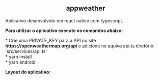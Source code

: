 <h2 align="center">
  appweather
</h2>
<p align="left">
<a>Aplicativo desenvolvido em react native com typescript.</a></br>
 
 
 **<a>Para utilizar o aplicativo execute os comandos abaixo:</a>**
</p>
<p align="left" >
  * <a>Crie uma PRIVATE_KEY para a API no site <strong>https://openweathermap.org/api</strong> e adicione no aquivo api.ts diretório: 'src/services/api.ts'</br>
  * <a>yarn install</a></br>
  * <a>yarn android</a>
</p>
<p>
 <a><strong>Layout do aplicativo:</strong></a>
</p>

